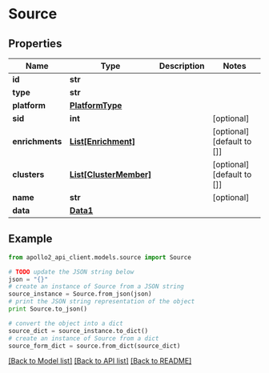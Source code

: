 # Source


## Properties
Name | Type | Description | Notes
------------ | ------------- | ------------- | -------------
**id** | **str** |  | 
**type** | **str** |  | 
**platform** | [**PlatformType**](PlatformType.md) |  | 
**sid** | **int** |  | [optional] 
**enrichments** | [**List[Enrichment]**](Enrichment.md) |  | [optional] [default to []]
**clusters** | [**List[ClusterMember]**](ClusterMember.md) |  | [optional] [default to []]
**name** | **str** |  | [optional] 
**data** | [**Data1**](Data1.md) |  | 

## Example

```python
from apollo2_api_client.models.source import Source

# TODO update the JSON string below
json = "{}"
# create an instance of Source from a JSON string
source_instance = Source.from_json(json)
# print the JSON string representation of the object
print Source.to_json()

# convert the object into a dict
source_dict = source_instance.to_dict()
# create an instance of Source from a dict
source_form_dict = source.from_dict(source_dict)
```
[[Back to Model list]](../README.md#documentation-for-models) [[Back to API list]](../README.md#documentation-for-api-endpoints) [[Back to README]](../README.md)


